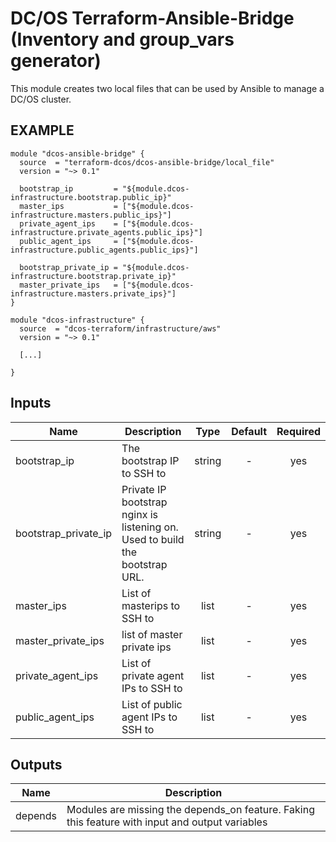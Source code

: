 DC/OS Terraform-Ansible-Bridge (Inventory and group_vars generator)
============
This module creates two local files that can be used by Ansible to manage a DC/OS cluster.

EXAMPLE
-------

```hcl
module "dcos-ansible-bridge" {
  source  = "terraform-dcos/dcos-ansible-bridge/local_file"
  version = "~> 0.1"

  bootstrap_ip         = "${module.dcos-infrastructure.bootstrap.public_ip}"
  master_ips           = ["${module.dcos-infrastructure.masters.public_ips}"]
  private_agent_ips    = ["${module.dcos-infrastructure.private_agents.public_ips}"]
  public_agent_ips     = ["${module.dcos-infrastructure.public_agents.public_ips}"]

  bootstrap_private_ip = "${module.dcos-infrastructure.bootstrap.private_ip}"
  master_private_ips   = ["${module.dcos-infrastructure.masters.private_ips}"]
}

module "dcos-infrastructure" {
  source  = "dcos-terraform/infrastructure/aws"
  version = "~> 0.1"

  [...]

}
```


## Inputs

| Name | Description | Type | Default | Required |
|------|-------------|:----:|:-----:|:-----:|
| bootstrap_ip | The bootstrap IP to SSH to | string | - | yes |
| bootstrap_private_ip | Private IP bootstrap nginx is listening on. Used to build the bootstrap URL. | string | - | yes |
| master_ips | List of masterips to SSH to | list | - | yes |
| master_private_ips | list of master private ips | list | - | yes |
| private_agent_ips | List of private agent IPs to SSH to | list | - | yes |
| public_agent_ips | List of public agent IPs to SSH to | list | - | yes |

## Outputs

| Name | Description |
|------|-------------|
| depends | Modules are missing the depends_on feature. Faking this feature with input and output variables |

